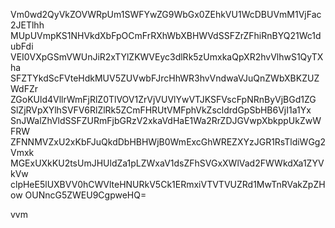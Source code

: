 Vm0wd2QyVkZOVWRpUm1SWFYwZG9WbGx0ZEhkVU1WcDBUVmM1VjFac2JETlhh
MUpUVmpKS1NHVkdXbFpOCmFrRXhWbXBHWVdSSFZrZFhiRnBYQ21Wc1dubFdi
VEI0VXpGSmVWUnJiR2xTYlZKWVEyc3dlRk5zUmxkaQpXR2hvVlhwS1QyTXha
SFZTYkdScFVteHdkMUV5ZUVwbFJrcHhWR3hvVndwaVJuQnZWbXBKZUZWdFZr
ZGoKUld4VllrWmFjRlZ0TlVOV1ZrVjVUVlYwVTJKSFVscFpNRnByVjBGd1ZG
SlZjRVpXYlhSVFV6RlZlRk5ZCmFHRUtVMFphVkZscldrdGpSbHB6VjI1a1Yx
SnJWalZhVldSSFZURmFjbGRzV2xkaVdHaE1Wa2RrZDJGVwpXbkppUkZwWFRW
ZFNNMVZxU2xKbFJuQkdDbHBHWjB0WmExcGhWREZXYzJGR1RsTldiWGg2Vmxk
MGExUXkKU2tsUmJHUldZa1pLZWxaV1dsZFhSVGxXWlVad2FWWkdXa1ZYVkVw
clpHeE5lUXBVV0hCWVlteHNURkV5Ck1ERmxiVTVTVUZRd1MwTnRVakZpZHow
OUNncG5ZWEU9CgpweHQ=

vvm